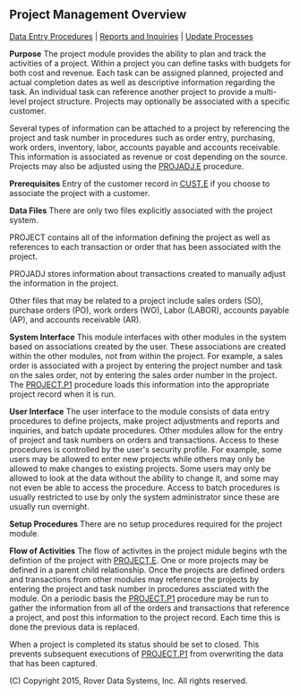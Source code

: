 ## Project Management Overview
<PageHeader />

[Data Entry Procedures](../assets/PROJ-ENTRY/README.md) | [Reports and Inquiries](../assets/PROJ-REPORT/README.md) | [Update Processes](../assets/PROJ-PROCESS/README.md)

**Purpose**
The project module provides the ability to plan and track the activities of a
project. Within a project you can define tasks with budgets for both cost and
revenue. Each task can be assigned planned, projected and actual completion
dates as well as descriptive information regarding the task. An individual
task can reference another project to provide a multi-level project structure.
Projects may optionally be associated with a specific customer.

Several types of information can be attached to a project by referencing the
project and task number in procedures such as order entry, purchasing, work
orders, inventory, labor, accounts payable and accounts receivable. This
information is associated as revenue or cost depending on the source. Projects
may also be adjusted using the [PROJADJ.E](../assets/PROJADJ-E/README.md) procedure.

**Prerequisites**
Entry of the customer record in [CUST.E](../assets/CUST-E/README.md) if you choose to
associate the project with a customer.

**Data Files**
There are only two files explicitly associated with the project system.

PROJECT contains all of the information defining the project as well as
references to each transaction or order that has been associated with the
project.

PROJADJ stores information about transactions created to manually adjust the
information in the project.

Other files that may be related to a project include sales orders (SO),
purchase orders (PO), work orders (WO), Labor (LABOR), accounts payable (AP),
and accounts receivable (AR).

**System Interface**
This module interfaces with other modules in the system based on associations
created by the user. These associations are created within the other modules,
not from within the project. For example, a sales order is associated with a
project by entering the project number and task on the sales order, not by
entering the sales order number in the project. The
[PROJECT.P1](../assets/PROJECT-P1/README.md) procedure loads this information into the
appropriate project record when it is run.

**User Interface**
The user interface to the module consists of data entry procedures to define
projects, make project adjustments and reports and inquiries, and batch update
procedures. Other modules allow for the entry of project and task numbers on
orders and transactions. Access to these procedures is controlled by the
user's security profile. For example, some users may be allowed to enter new
projects while others may only be allowed to make changes to existing
projects. Some users may only be allowed to look at the data without the
ability to change it, and some may not even be able to access the procedure.
Access to batch procedures is usually restricted to use by only the system
administrator since these are usually run overnight.

**Setup Procedures**
There are no setup procedures required for the project module.

**Flow of Activities**
The flow of activites in the project midule begins wth the defintion of the
project with [PROJECT.E](../assets/PROJECT-E/README.md). One or more projects may be defined
in a parent child relationship. Once the projects are defined orders and
transactions from other modules may reference the projects by entering the
project and task number in procedures assciated with the module. On a periodic
basis the [PROJECT.P1](../assets/PROJECT-P1/README.md) procedure may be run to gather the
information from all of the orders and transactions that reference a project,
and post this information to the project record. Each time this is done the
previous data is replaced.

When a project is completed its status should be set to closed. This prevents
subsequent executions of [PROJECT.P1](../assets/PROJECT-P1/README.md) from overwriting the
data that has been captured.


(C) Copyright 2015, Rover Data Systems, Inc.
All rights reserved.<br>
<badge text= "Version 8.10.57 " vertical="middle" />

<PageFooter />
